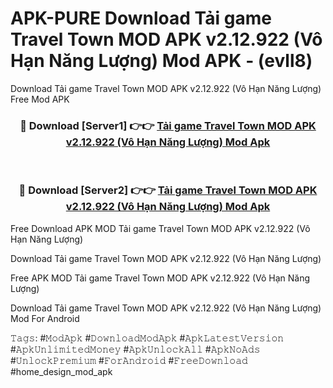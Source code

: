 # APK-PURE Download Tải game Travel Town MOD APK v2.12.922 (Vô Hạn Năng Lượng) Mod APK - (evll8)
Download Tải game Travel Town MOD APK v2.12.922 (Vô Hạn Năng Lượng) Free Mod APK

<div align="center">
<h3>🔴 Download [Server1] 👉👉 <a href="https://apk-comot.site?title=Tải_game_Travel_Town_MOD_APK_v2.12.922_(Vô_Hạn_Năng_Lượng)">Tải game Travel Town MOD APK v2.12.922 (Vô Hạn Năng Lượng) Mod Apk</a></h3><br>

<h3>🔴 Download [Server2] 👉👉 <a href="https://apk-comot.site?title=Tải_game_Travel_Town_MOD_APK_v2.12.922_(Vô_Hạn_Năng_Lượng)">Tải game Travel Town MOD APK v2.12.922 (Vô Hạn Năng Lượng) Mod Apk</a></h3>
</div>


Free Download APK MOD Tải game Travel Town MOD APK v2.12.922 (Vô Hạn Năng Lượng)

Download Tải game Travel Town MOD APK v2.12.922 (Vô Hạn Năng Lượng) 

Free APK MOD Tải game Travel Town MOD APK v2.12.922 (Vô Hạn Năng Lượng) 

Download Tải game Travel Town MOD APK v2.12.922 (Vô Hạn Năng Lượng) Mod For Android

𝚃𝚊𝚐𝚜: #𝙼𝚘𝚍𝙰𝚙𝚔 #𝙳𝚘𝚠𝚗𝚕𝚘𝚊𝚍𝙼𝚘𝚍𝙰𝚙𝚔 #𝙰𝚙𝚔𝙻𝚊𝚝𝚎𝚜𝚝𝚅𝚎𝚛𝚜𝚒𝚘𝚗 #𝙰𝚙𝚔𝚄𝚗𝚕𝚒𝚖𝚒𝚝𝚎𝚍𝙼𝚘𝚗𝚎𝚢 #𝙰𝚙𝚔𝚄𝚗𝚕𝚘𝚌𝚔𝙰𝚕𝚕 #𝙰𝚙𝚔𝙽𝚘𝙰𝚍𝚜 #𝚄𝚗𝚕𝚘𝚌𝚔𝙿𝚛𝚎𝚖𝚒𝚞𝚖 #𝙵𝚘𝚛𝙰𝚗𝚍𝚛𝚘𝚒𝚍 #𝙵𝚛𝚎𝚎𝙳𝚘𝚠𝚗𝚕𝚘𝚊𝚍 #home_design_mod_apk